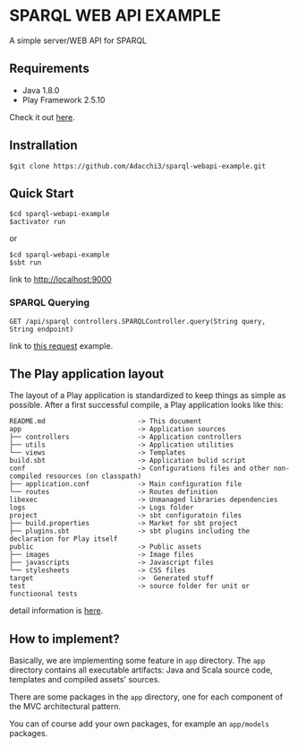 # SPARQL WEB API EXAMPLE
A simple server/WEB API for SPARQL

## Requirements 
* Java 1.8.0
* Play Framework  2.5.10 

Check it out [here](https://www.playframework.com/documentation/2.5.x/Installing).

## Instrallation 
```
$git clone https://github.com/Adacchi3/sparql-webapi-example.git
```

## Quick Start
```
$cd sparql-webapi-example 
$activator run  
```
or
```
$cd sparql-webapi-example 
$sbt run
```
link to [http://localhost:9000](http://localhost:9000)

### SPARQL Querying 
```
GET /api/sparql controllers.SPARQLController.query(String query, String endpoint)
```
link to [this request](http://localhost:9000/api/sparql?query=select+distinct+*+where+%7B+%3Chttp%3A%2F%2Fja.dbpedia.org%2Fresource%2F%E6%9D%B1%E4%BA%AC%E9%83%BD%3E+%3Fp+%3Fo+.++%7D+LIMIT+10&endpoint=http://ja.dbpedia.org/sparql) example.

## The Play application layout 
The layout of a Play application is standardized to keep things as simple as possible. After a first successful compile, a Play application looks like this:
```
README.md                       -> This document
app                             -> Application sources
├── controllers                 -> Application controllers
├── utils                       -> Application utilities
└── views                       -> Templates
build.sbt                       -> Application bulid script
conf                            -> Configurations files and other non-compiled resources (on classpath)
├── application.conf            -> Main configuration file
└── routes                      -> Routes definition
libexec                         -> Unmanaged libraries dependencies
logs                            -> Logs folder
project                         -> sbt configuratoin files
├── build.properties            -> Market for sbt project
├── plugins.sbt                 -> sbt plugins including the declaration for Play itself
public                          -> Public assets
├── images                      -> Image files
├── javascripts                 -> Javascript files
└── stylesheets                 -> CSS files
target                          ->  Generated stuff
test                            -> source folder for unit or functioonal tests
```
detail information is [here](https://www.playframework.com/documentation/2.5.x/Anatomy).

## How to implement?
Basically, we are implementing some feature in `app` directory. The `app` directory contains all executable artifacts: Java and Scala source code, templates and compiled assets' sources. 

There are some packages in the `app` directory, one for each component of the MVC architectural pattern. 

You can of course add your own packages, for example an `app/models` packages.